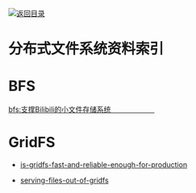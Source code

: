 [![返回目录](https://parg.co/UGo)](https://parg.co/b4z) 
 


 


 


 



# 分布式文件系统资料索引


# BFS
[bfs:支撑Bilibili的小文件存储系统                      ](http://mp.weixin.qq.com/s?__biz=MzAwMDU1MTE1OQ==&mid=406016886&idx=1&sn=f5aa286373fb981c9de904568fe7ddb2&scene=23&srcid=0411Wf3GI7zFtM1lWI4H2MPf#rd)




# GridFS


- [is-gridfs-fast-and-reliable-enough-for-production](http://stackoverflow.com/questions/3413115/is-gridfs-fast-and-reliable-enough-for-production)

- [serving-files-out-of-gridfs](https://www.coffeepowered.net/2010/02/17/serving-files-out-of-gridfs/)

